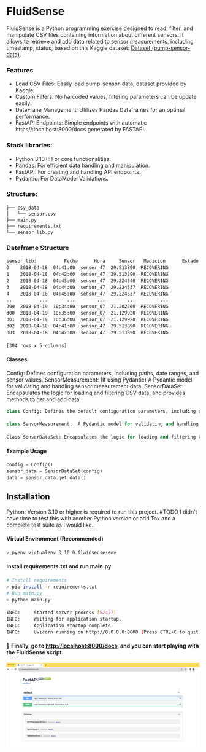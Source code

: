 # FluidSense

FluidSense is a Python programming exercise designed to read, filter, and manipulate CSV files containing information about different sensors. 
It allows  to retrieve and add data related to sensor measurements, including timestamp, status, based on this Kaggle dataset: [Dataset (pump-sensor-data)](https://www.kaggle.com/datasets/nphantawee/pump-sensor-data).


### Features

- Load CSV Files: Easily load pump-sensor-data, dataset provided by Kaggle.
- Custom Filters: No harcoded values, filtering parameters can be update easily.
- DataFrane Management: Utilizes Pandas Dataframes for an optimal performance.
- FastAPI Endpoints: Simple endpoints with automatic https//:localhost:8000/docs generated by FASTAPI.

### Stack libraries:

- Python 3.10+: For core functionalities.
- Pandas: For efficient data handling and manipulation.
- FastAPI: For creating and handling API endpoints.
- Pydantic: For DataModel Validations.

### Structure:
    ├── csv_data
    │   └── sensor.csv
    ├── main.py
    ├── requirements.txt
    └── sensor_lib.py

### Dataframe Structure

```sh
sensor_lib:          Fecha      Hora     Sensor   Medicion      Estado
0    2018-04-18  04:41:00  sensor_47  29.513890  RECOVERING
1    2018-04-18  04:42:00  sensor_47  29.513890  RECOVERING
2    2018-04-18  04:43:00  sensor_47  29.224540  RECOVERING
3    2018-04-18  04:44:00  sensor_47  29.224537  RECOVERING
4    2018-04-18  04:45:00  sensor_47  29.224537  RECOVERING
..          ...       ...        ...        ...         ...
299  2018-04-19  10:34:00  sensor_07  21.202260  RECOVERING
300  2018-04-19  10:35:00  sensor_07  21.129920  RECOVERING
301  2018-04-19  10:36:00  sensor_07  21.129920  RECOVERING
302  2018-04-18  04:41:00  sensor_47  29.513890  RECOVERING
303  2018-04-18  04:42:00  sensor_47  29.513890  RECOVERING

[304 rows x 5 columns]
```


#### Classes
Config: Defines configuration parameters, including paths, date ranges, and sensor values.
SensorMeasurement: (If using Pydantic) A Pydantic model for validating and handling sensor measurement data.
SensorDataSet: Encapsulates the logic for loading and filtering CSV data, and provides methods to get and add data.

```python
class Config: Defines the default configuration parameters, including paths,  filtering values: date ranges, and sensor values.

class SensorMeasurement:  A Pydantic model for validating and handling sensor measurement data.

Class SensorDataSet: Encapsulates the logic for loading and filtering CSV data, and provides methods to get and add more information throught Dataframe.
```
#### Example Usage
```python
config = Config()
sensor_data = SensorDataSet(config)
data = sensor_data.get_data()
```

## Installation
Python: Version 3.10 or higher is required to run this project.
#TODO I didn't have time to test this with another Python version or add Tox and a complete test suite as I would like..

#### Virtual Environment (Recommended)
```sh
> pyenv virtualenv 3.10.0 fluidsense-env
```
#### Install requirements.txt and run main.py
```sh
# Install requirements
> pip install -r requirements.txt
# Run main.py
> python main.py

INFO:     Started server process [82427]
INFO:     Waiting for application startup.
INFO:     Application startup complete.
INFO:     Uvicorn running on http://0.0.0.0:8000 (Press CTRL+C to quit)

```

#### 🚀 Finally, go to [http://localhost:8000/docs](http://localhost:8000/docs), and you can start playing with the FluidSense script.
![Captura de pantalla de la documentación de FastAPI](doc_images/fastapi_doc.png)


